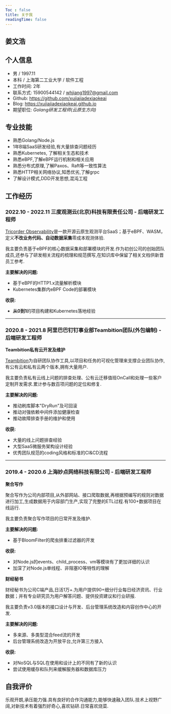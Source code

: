 ```yaml
---
Toc : false
title: 关于我
readingTime: false
---
```

姜文浩
---

## 个人信息

- 男 / 1997.11
- 本科 / 上海第二工业大学 / 软件工程
- 工作时间: 2年
- 联系方式: 15900544142 / whjiang1997@gmail.com
- Github: https://github.com/xujiajiadexiaokeai
- Blog: https://xujiajiadexiaokeai.github.io
- 期望职位: *Golang研发工程师(云原生方向)*

## 专业技能

- 熟悉Golang/Node.js
- 1年B端SaaS研发经验,有大量排查问题经历
- 熟悉Kubernetes, 了解相关生态和技术
- 熟悉eBPF,了解eBPF运行机制和相关应用
- 熟悉分布式原理,了解Paxos、Raft等一致性算法
- 熟悉HTTP相关网络协议,知悉优劣,了解grpc
- 了解设计模式,DDD开发思想,混沌工程

## 工作经历

### 2022.10 - 2022.11 三度观测云(北京)科技有限责任公司 - 后端研发工程师

[Tricorder Observability](https://tricorder.dev/)是一款开源云原生观测平台SaaS；基于eBPF、WASM，定义**不改业务代码、自动数据采集**零成本观测体验.

我主要负责基于eBPF的核心数据采集和部署模块的开发.作为初创公司的创始团队成员,还参与了研发相关流程的梳理和规范撰写,在知识库中保留了相关文档供新晋员工参考.

**主要解决的问题:**

- 基于eBPF的HTTP1.x流量解析模块
- Kubernetes集群内eBPF Code的部署模块

**收获:**

- **从0到1**的项目构建和Kubernetes落地经验

---

### 2020.8 - 2021.8 阿里巴巴钉钉事业部Teambition团队(外包编制) - 后端研发工程师

**Teambition私有云开发及维护**

[Teambition](https://www.teambition.com/)为自研团队协作工具,以项目和任务的可视化管理来支撑企业团队协作,有公有云和私有云两个版本,拥有大量用户.

我主要负责私有云线上问题的排查处理、公有云迁移值班OnCall和处理一些客户定制开发需求.累计参与数百项问题的定位和修复.

**主要解决的问题:**

- 推动刷库脚本"DryRun"及可回滚
- 推动对强依赖中间件添加健康检查
- 推动故障排查手册的维护和使用

**收获:**

- 大量的线上问题排查经验
- 大型SaaS微服务架构设计经验
- 优秀团队规范的coding风格和标准的CI&CD流程

------

### 2019.4 - 2020.6 上海妙点网络科技有限公司 - 后端研发工程师

**聚合写作**

聚合写作为公司内部项目,从外部网站、接口爬取数据,再根据预编写的规则对数据进行加工,生成数据用于内容部门生产,实现了完整的ETL过程.有100+数据项目在线运行.

我主要负责聚合写作项目的日常开发及维护.

**主要解决的问题:**

- 基于BloomFilter的爬虫排重过滤器的开发

**收获:**

- 对Node.js的events、child_process、vm等模块有了更加详细的认识
- 加深了对Node.js单线程、非阻塞IO等特性的理解

**财经秘书**

财经秘书为公司C端产品,日活1万+.为用户提供90+细分行业每日经济资讯、行业数据；并有专业研究员为用户解答问题、提供投资建议和行业研报.

我主要负责v3.0版本的接口设计与开发、后台管理系统改造和内容创作中心的开发.

**主要解决的问题:**

- 多来源、多类型混合feed流的开发
- 后台管理系统改造为开放平台,允许第三方接入

**收获:**

- 对NoSQL与SQL在使用和设计上的不同有了新的认识
- 尝试使用缓存和队列来缓解服务器和数据库压力

## 自我评价

乐观开朗,承压能力强.具有良好的合作沟通能力,能够快速融入团队.技术上视野广阔,对新技术有着强烈好奇心,喜欢钻研.日常喜欢烧菜.